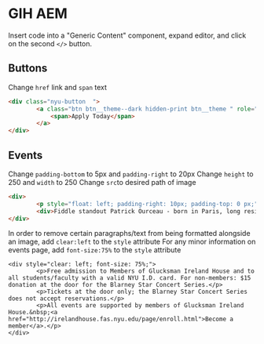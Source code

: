 # GIH AEM

Insert code into a "Generic Content" component, expand editor, and click on the second `</>` button.

Buttons
-------
Change `href` link and `span` text
```html
<div class="nyu-button  ">
        <a class="btn btn__theme--dark hidden-print btn__theme " role="button" href="http://www.nyu.edu/admissions/summer-sessions/summer-abroad/programs/summer-in-dublin.html" target="_blank">
            <span>Apply Today</span>
        </a>
</div>
```
Events
------
Change `padding-bottom` to 5px and `padding-right` to 20px
Change `height` to 250 and `width` to 250
Change `src`to desired path of image 

```html
<div>
        <p style="float: left; padding-right: 10px; padding-top: 0 px;"><img src="/content/dam/nyu-as/irelandHouse/images/eventpages/9-16-16PatrickOurceau.JPG" alt="9-16-16PatrickOurceau.JPG"></p>
        <div>Fiddle standout Patrick Ourceau - born in Paris, long resident in New York and now living in Toronto - is one of the most accomplished members of Ireland's musical foreign legion. His style is based on that of his musical heroes, old-time fiddle, flute and concertina players from Clare and east Galway. One of those heroes was the late east Galway and New York flute player Jack Coen, whose son Jimmy is one of the few guitarists in Irish traditional music who concentrates on melody rather than accompaniment.</div>
</div>
```
In order to remove certain paragraphs/text from being formatted alongside an image, add `clear:left` to the `style` attribute
For any minor information on events page, add `font-size:75%` to the `style` attribute

```
<div style="clear: left; font-size: 75%;">
        <p>Free admission to Members of Glucksman Ireland House and to all students/faculty with a valid NYU I.D. card. For non-members: $15 donation at the door for the Blarney Star Concert Series.</p>
        <p>Tickets at the door only; the Blarney Star Concert Series does not accept reservations.</p>
        <p>All events are supported by members of Glucksman Ireland House.&nbsp;<a href="http://irelandhouse.fas.nyu.edu/page/enroll.html">Become a member</a>.</p>
</div>
```


